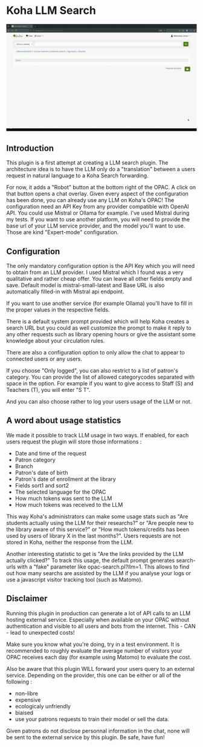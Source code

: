 # Koha LLM Search

![animation of the plugin at work](llmsearch.gif?raw=true)

## Introduction
This plugin is a first attempt at creating a LLM search plugin.
The architecture idea is to have the LLM only do a "translation" between a users request in natural language to a Koha Search forwarding. 

For now, it adds a "Robot" button at the bottom right of the OPAC.
A click on that button opens a chat overlay.
Given every aspect of the configuration has been done, you can already use any LLM on Koha's OPAC!
The configuration need an API Key from any provider compatible with OpenAI API.
You could use Mistral or Ollama for example. I've used Mistral during my tests.
If you want to use another platform, you will need to provide the base url of your LLM service provider, and the model you'll want to use.
Those are kind "Expert-mode" configuration.

## Configuration
The only mandatory configuration option is the API Key which you will need to obtain from an LLM provider.
I used Mistral which I found was a very qualitative and rather cheap offer.
You can leave all other fields empty and save.
Default model is mistral-small-latest and Base URL is also automatically filled-in with Mistral api endpoint.

If you want to use another service (for example Ollama) you'll have to fill in the proper values in the respective fields.

There is a default system prompt provided which will help Koha creates a search URL but you could as well customize the prompt to make it reply to any other requests such as library opening hours or give the assistant some knowledge about your circulation rules.

There are also a configuration option to only allow the chat to appear to connected users or any users.

If you choose "Only logged", you can also restrict to a list of patron's category.
You can provide the list of allowed categorycodes separated with space in the option.
For example if you want to give access to Staff (S) and Teachers (T), you will enter "S T".

And you can also choose rather to log your users usage of the LLM or not.

## A word about usage statistics

We made it possible to track LLM usage in two ways.
If enabled, for each users request the plugin will store those informations :
- Date and time of the request
- Patron category
- Branch
- Patron's date of birth
- Patron's date of enrollment at the library
- Fields sort1 and sort2
- The selected language for the OPAC
- How much tokens was sent to the LLM
- How much tokens was received to the LLM

This way Koha's administrators can make some usage stats such as "Are students actually using the LLM for their researchs?" or "Are people new to the library aware of this service?" or "How much tokens/credits has been used by users of library X in the last months?".
Users requests are not stored in Koha, neither the response from the LLM.

Another interesting statistic to get is "Are the links provided by the LLM actually clicked?"
To track this usage, the default prompt generates search-urls with a "fake" parameter like opac-search.pl?llm=1.
This allows to find out how many searchs are assisted by the LLM if you analyse your logs or use a javascript visitor tracking tool (such as Matomo).

## Disclaimer
Running this plugin in production can generate a lot of API calls to an LLM hosting external service.
Especially when available on your OPAC without authentication and visible to all users and bots from the internet.
This - CAN - lead to unexpected costs!

Make sure you know what you're doing, try in a test environment.
It is recommended to roughly evaluate the average number of visitors your OPAC receives each day (for example using Matomo) to evaluate the cost.

Also be aware that this plugin WILL forward your users query to an external service.
Depending on the provider, this one can be either or all of the following :
 - non-libre
 - expensive
 - ecologicaly unfriendly
 - biaised
 - use your patrons requests to train their model or sell the data.

Given patrons do not disclose personnal information in the chat, none will be sent to the external service by this plugin.
Be safe, have fun!
